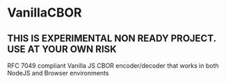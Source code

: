 # VanillaCBOR

## THIS IS EXPERIMENTAL NON READY PROJECT. USE AT YOUR OWN RISK

RFC 7049 compliant Vanilla JS CBOR encoder/decoder that works in both NodeJS and Browser environments